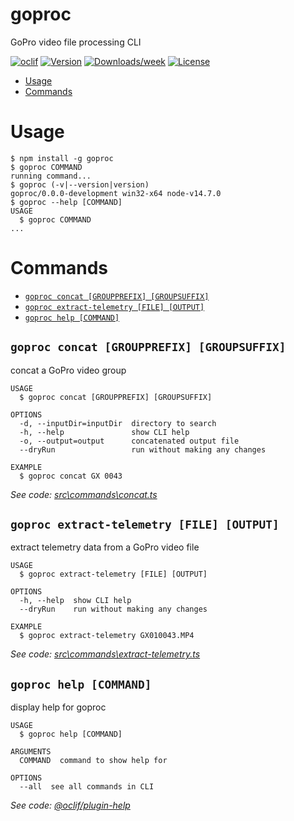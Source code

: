 goproc
======

GoPro video file processing CLI

[![oclif](https://img.shields.io/badge/cli-oclif-brightgreen.svg)](https://oclif.io)
[![Version](https://img.shields.io/npm/v/goproc.svg)](https://npmjs.org/package/goproc)
[![Downloads/week](https://img.shields.io/npm/dw/goproc.svg)](https://npmjs.org/package/goproc)
[![License](https://img.shields.io/npm/l/goproc.svg)](https://github.com/davidweitzenfeld/goproc/blob/master/package.json)

<!-- toc -->
* [Usage](#usage)
* [Commands](#commands)
<!-- tocstop -->
# Usage
<!-- usage -->
```sh-session
$ npm install -g goproc
$ goproc COMMAND
running command...
$ goproc (-v|--version|version)
goproc/0.0.0-development win32-x64 node-v14.7.0
$ goproc --help [COMMAND]
USAGE
  $ goproc COMMAND
...
```
<!-- usagestop -->
# Commands
<!-- commands -->
* [`goproc concat [GROUPPREFIX] [GROUPSUFFIX]`](#goproc-concat-groupprefix-groupsuffix)
* [`goproc extract-telemetry [FILE] [OUTPUT]`](#goproc-extract-telemetry-file-output)
* [`goproc help [COMMAND]`](#goproc-help-command)

## `goproc concat [GROUPPREFIX] [GROUPSUFFIX]`

concat a GoPro video group

```
USAGE
  $ goproc concat [GROUPPREFIX] [GROUPSUFFIX]

OPTIONS
  -d, --inputDir=inputDir  directory to search
  -h, --help               show CLI help
  -o, --output=output      concatenated output file
  --dryRun                 run without making any changes

EXAMPLE
  $ goproc concat GX 0043
```

_See code: [src\commands\concat.ts](https://github.com/davidweitzenfeld/goproc/blob/v0.0.0-development/src\commands\concat.ts)_

## `goproc extract-telemetry [FILE] [OUTPUT]`

extract telemetry data from a GoPro video file

```
USAGE
  $ goproc extract-telemetry [FILE] [OUTPUT]

OPTIONS
  -h, --help  show CLI help
  --dryRun    run without making any changes

EXAMPLE
  $ goproc extract-telemetry GX010043.MP4
```

_See code: [src\commands\extract-telemetry.ts](https://github.com/davidweitzenfeld/goproc/blob/v0.0.0-development/src\commands\extract-telemetry.ts)_

## `goproc help [COMMAND]`

display help for goproc

```
USAGE
  $ goproc help [COMMAND]

ARGUMENTS
  COMMAND  command to show help for

OPTIONS
  --all  see all commands in CLI
```

_See code: [@oclif/plugin-help](https://github.com/oclif/plugin-help/blob/v3.2.0/src\commands\help.ts)_
<!-- commandsstop -->
